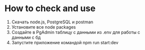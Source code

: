 <h1>How to check and use</h1>
<ol>
<li>Скачать node.js, PostgreSQL и postman</li>
<li>Установите все node packages</li>
<li>Создайте в PgAdmin таблицу с данными из .env для работы с данными с бд</li>
<li>Запустите приложение командой npm run start:dev</li>
</ol>
